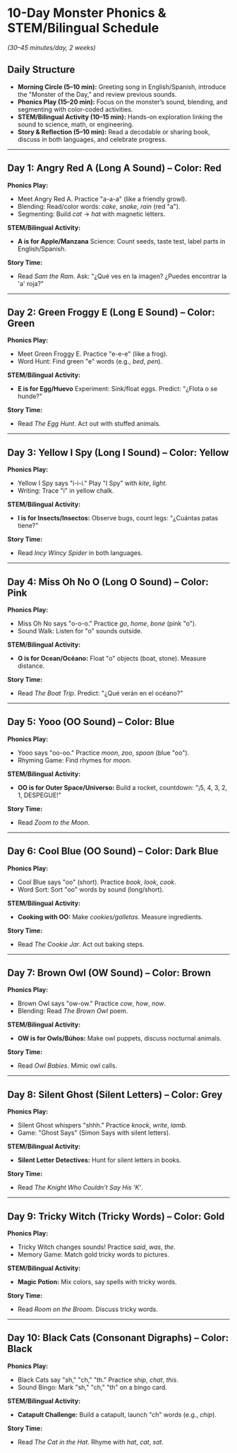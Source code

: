 # 10-Day Monster Phonics & STEM/Bilingual Schedule
*(30–45 minutes/day, 2 weeks)*

## Daily Structure

- **Morning Circle (5–10 min):** Greeting song in English/Spanish, introduce the "Monster of the Day," and review previous sounds.
- **Phonics Play (15–20 min):** Focus on the monster’s sound, blending, and segmenting with color-coded activities.
- **STEM/Bilingual Activity (10–15 min):** Hands-on exploration linking the sound to science, math, or engineering.
- **Story & Reflection (5–10 min):** Read a decodable or sharing book, discuss in both languages, and celebrate progress.

---

## Day 1: Angry Red A (Long A Sound) – Color: Red

**Phonics Play:**
- Meet Angry Red A. Practice "a-a-a" (like a friendly growl).
- Blending: Read/color words: *cake*, *snake*, *rain* (red "a").
- Segmenting: Build *cat* → *hat* with magnetic letters.

**STEM/Bilingual Activity:**
- **A is for Apple/Manzana** Science: Count seeds, taste test, label parts in English/Spanish.

**Story Time:**
- Read *Sam the Ram*. Ask: "¿Qué ves en la imagen? ¿Puedes encontrar la 'a' roja?"

---

## Day 2: Green Froggy E (Long E Sound) – Color: Green

**Phonics Play:**
- Meet Green Froggy E. Practice "e-e-e" (like a frog).
- Word Hunt: Find green "e" words (e.g., *bed*, *pen*).

**STEM/Bilingual Activity:**
- **E is for Egg/Huevo** Experiment: Sink/float eggs. Predict: "¿Flota o se hunde?"

**Story Time:**
- Read *The Egg Hunt*. Act out with stuffed animals.

---

## Day 3: Yellow I Spy (Long I Sound) – Color: Yellow

**Phonics Play:**
- Yellow I Spy says "i-i-i." Play "I Spy" with *kite*, *light*.
- Writing: Trace "i" in yellow chalk.

**STEM/Bilingual Activity:**
- **I is for Insects/Insectos:** Observe bugs, count legs: "¿Cuántas patas tiene?"

**Story Time:**
- Read *Incy Wincy Spider* in both languages.

---

## Day 4: Miss Oh No O (Long O Sound) – Color: Pink

**Phonics Play:**
- Miss Oh No says "o-o-o." Practice *go*, *home*, *bone* (pink "o").
- Sound Walk: Listen for "o" sounds outside.

**STEM/Bilingual Activity:**
- **O is for Ocean/Océano:** Float "o" objects (boat, stone). Measure distance.

**Story Time:**
- Read *The Boat Trip*. Predict: "¿Qué verán en el océano?"

---

## Day 5: Yooo (OO Sound) – Color: Blue

**Phonics Play:**
- Yooo says "oo-oo." Practice *moon*, *zoo*, *spoon* (blue "oo").
- Rhyming Game: Find rhymes for *moon*.

**STEM/Bilingual Activity:**
- **OO is for Outer Space/Universo:** Build a rocket, countdown: "¡5, 4, 3, 2, 1, DESPEGUE!"

**Story Time:**
- Read *Zoom to the Moon*.

---

## Day 6: Cool Blue (OO Sound) – Color: Dark Blue

**Phonics Play:**
- Cool Blue says "oo" (short). Practice *book*, *look*, *cook*.
- Word Sort: Sort "oo" words by sound (long/short).

**STEM/Bilingual Activity:**
- **Cooking with OO:** Make *cookies/galletas*. Measure ingredients.

**Story Time:**
- Read *The Cookie Jar*. Act out baking steps.

---

## Day 7: Brown Owl (OW Sound) – Color: Brown

**Phonics Play:**
- Brown Owl says "ow-ow." Practice *cow*, *how*, *now*.
- Blending: Read *The Brown Owl* poem.

**STEM/Bilingual Activity:**
- **OW is for Owls/Búhos:** Make owl puppets, discuss nocturnal animals.

**Story Time:**
- Read *Owl Babies*. Mimic owl calls.

---

## Day 8: Silent Ghost (Silent Letters) – Color: Grey

**Phonics Play:**
- Silent Ghost whispers "shhh." Practice *knock*, *write*, *lamb*.
- Game: "Ghost Says" (Simon Says with silent letters).

**STEM/Bilingual Activity:**
- **Silent Letter Detectives:** Hunt for silent letters in books.

**Story Time:**
- Read *The Knight Who Couldn’t Say His ‘K’*.

---

## Day 9: Tricky Witch (Tricky Words) – Color: Gold

**Phonics Play:**
- Tricky Witch changes sounds! Practice *said*, *was*, *the*.
- Memory Game: Match gold tricky words to pictures.

**STEM/Bilingual Activity:**
- **Magic Potion:** Mix colors, say spells with tricky words.

**Story Time:**
- Read *Room on the Broom*. Discuss tricky words.

---

## Day 10: Black Cats (Consonant Digraphs) – Color: Black

**Phonics Play:**
- Black Cats say "sh," "ch," "th." Practice *ship*, *chat*, *this*.
- Sound Bingo: Mark "sh," "ch," "th" on a bingo card.

**STEM/Bilingual Activity:**
- **Catapult Challenge:** Build a catapult, launch "ch" words (e.g., *chip*).

**Story Time:**
- Read *The Cat in the Hat*. Rhyme with *hat*, *cat*, *sat*.